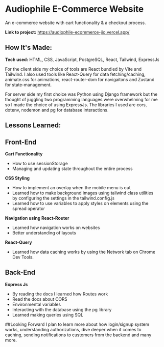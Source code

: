 # Audiophile E-Commerce Website

An e-commerce website with cart functionality & a checkout process.

**Link to project:** https://audiophile-ecommerce-jio.vercel.app/

## How It's Made:

**Tech used:** HTML, CSS, JavaScript, PostgreSQL, React, Tailwind, ExpressJs

For the client side my choice of tools are React bundled by Vite and Tailwind. I also used tools like React-Query for data fetching/caching, animate.css for animations, react-router-dom for navigaitons and Zustand for state-management.

For server side my first choice was Python using Django framework but the thought of juggling two programming languages were overwhelming for me so I made the choice of using ExpressJs. The libraries I used are cors, dotenv, nodemon and pg for database interactions.

## Lessons Learned:

## Front-End

**Cart Functionality**

- How to use sessionStorage
- Managing and updating state throughout the entire process

**CSS Styling**

- How to implement an overlay when the mobile menu is out
- Learned how to make background images using tailwind class utilities by configuring the settings in the tailwind.config.js
- Learned how to use variables to apply styles on elements using the spread operator

**Navigation using React-Router**

- Learned how navigation works on websites
- Better understanding of layouts

**React-Query**

- Learned how data caching works by using the Network tab on Chrome Dev Tools.

## Back-End

**Express Js**

- By reading the docs I learned how Routes work
- Read the docs about CORS
- Environmental variables
- Interacting with the database using the pg library
- Learned making queries using SQL

##Looking Forward
I plan to learn more about how login/signup system works, understanding authorizations, dive deeper when it comes to caching, sending notifications to customers from the backend and many more.
